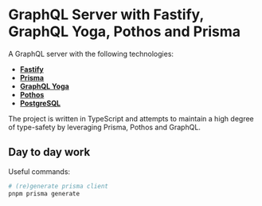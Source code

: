# GraphQL Server with Fastify, GraphQL Yoga, Pothos and Prisma

A GraphQL server with the following technologies:

- [**Fastify**](https://www.fastify.io/)
- [**Prisma**](https://www.prisma.io/)
- [**GraphQL Yoga**](https://www.graphql-yoga.com/)
- [**Pothos**](https://pothos-graphql.dev/)
- [**PostgreSQL**](https://www.postgresql.org/)

The project is written in TypeScript and attempts to maintain a high degree of type-safety by leveraging Prisma, Pothos and GraphQL.

## Day to day work

Useful commands:

```bash
# (re)generate prisma client 
pnpm prisma generate

```

